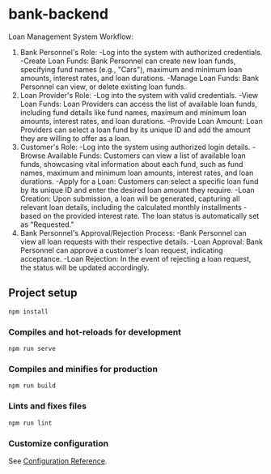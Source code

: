 # bank-backend

<!-- YOU WILL NEED TO DOWNLOAD THE DJANGO BACKEND PROJECT IN ORDER FOR THIS FRONT END TO INTEGERATE WITH IT -->
<!-- https://github.com/Mohamedkelany123/Bank_Loans_Django_Backend -->

<!-- FOR THE FORNTEND TO WORK ONLY CREATE 1 ADMIN AND 1 LOAN PERSONNEL WITH CREDENTIALS -->
<!-- 
Bank Personnel Account:
Username: bankPersonnel
Password: bankPersonnel
Loan Provider Account:
Username: loanProvider
Password: loanProvider 
-->

Loan Management System Workflow:
1.	Bank Personnel's Role:
-Log into the system with authorized credentials.
-Create Loan Funds: Bank Personnel can create new loan funds, specifying fund names (e.g., "Cars"), maximum and minimum loan amounts, interest rates, and loan durations.
-Manage Loan Funds: Bank Personnel can view, or delete existing loan funds.
2.	Loan Provider's Role:
-Log into the system with valid credentials.
-View Loan Funds: Loan Providers can access the list of available loan funds, including fund details like fund names, maximum and minimum loan amounts, interest rates, and loan durations.
-Provide Loan Amount: Loan Providers can select a loan fund by its unique ID and add the amount they are willing to offer as a loan.
3.	Customer's Role:
-Log into the system using authorized login details.
-Browse Available Funds: Customers can view a list of available loan funds, showcasing vital information about each fund, such as fund names, maximum and minimum loan amounts, interest rates, and loan durations.
-Apply for a Loan: Customers can select a specific loan fund by its unique ID and enter the desired loan amount they require.
-Loan Creation: Upon submission, a loan will be generated, capturing all relevant loan details, including the calculated monthly installments -based on the provided interest rate. The loan status is automatically set as "Requested."
4.	Bank Personnel's Approval/Rejection Process:
-Bank Personnel can view all loan requests with their respective details.
-Loan Approval: Bank Personnel can approve a customer's loan request, indicating acceptance.
-Loan Rejection: In the event of rejecting a loan request, the status will be updated accordingly.



## Project setup
```
npm install
```

### Compiles and hot-reloads for development
```
npm run serve
```

### Compiles and minifies for production
```
npm run build
```

### Lints and fixes files
```
npm run lint
```

### Customize configuration
See [Configuration Reference](https://cli.vuejs.org/config/).
